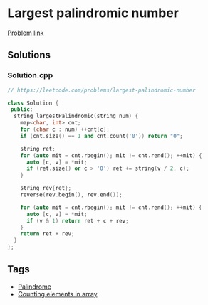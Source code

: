 # Largest palindromic number

[Problem link](https://leetcode.com/problems/largest-palindromic-number)

## Solutions


### Solution.cpp
```cpp
// https://leetcode.com/problems/largest-palindromic-number

class Solution {
 public:
  string largestPalindromic(string num) {
    map<char, int> cnt;
    for (char c : num) ++cnt[c];
    if (cnt.size() == 1 and cnt.count('0')) return "0";

    string ret;
    for (auto mit = cnt.rbegin(); mit != cnt.rend(); ++mit) {
      auto [c, v] = *mit;
      if (ret.size() or c > '0') ret += string(v / 2, c);
    }

    string rev{ret};
    reverse(rev.begin(), rev.end());

    for (auto mit = cnt.rbegin(); mit != cnt.rend(); ++mit) {
      auto [c, v] = *mit;
      if (v & 1) return ret + c + rev;
    }
    return ret + rev;
  }
};
```
## Tags

* [Palindrome](/Collections/palindrome.md#palindrome)
* [Counting elements in array](/Collections/counting-elements-in-array.md#counting-elements-in-array)

